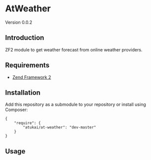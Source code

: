 # AtWeather

Version 0.0.2

## Introduction

ZF2 module to get weather forecast from online weather providers.

## Requirements

* [Zend Framework 2](https://github.com/zendframework/zf2)

## Installation

Add this repository as a submodule to your repository or install using Composer:

```
{
    "require": {
        "atukai/at-weather": "dev-master"
    }
}
```

## Usage